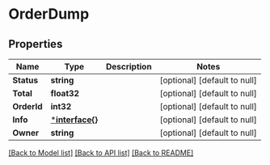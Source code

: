 # OrderDump

## Properties
Name | Type | Description | Notes
------------ | ------------- | ------------- | -------------
**Status** | **string** |  | [optional] [default to null]
**Total** | **float32** |  | [optional] [default to null]
**OrderId** | **int32** |  | [optional] [default to null]
**Info** | [***interface{}**](interface{}.md) |  | [optional] [default to null]
**Owner** | **string** |  | [optional] [default to null]

[[Back to Model list]](../README.md#documentation-for-models) [[Back to API list]](../README.md#documentation-for-api-endpoints) [[Back to README]](../README.md)


